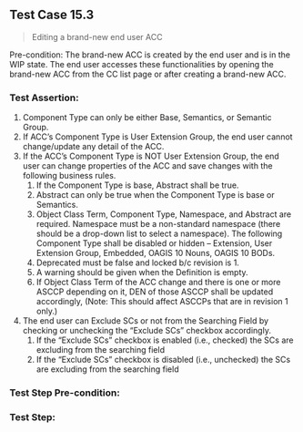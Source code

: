 ## Test Case 15.3

> Editing a brand-new end user ACC

Pre-condition: The brand-new ACC is created by the end user and is in the WIP state. The end user accesses these functionalities by opening the brand-new ACC from the CC list page or after creating a brand-new ACC.



### Test Assertion:

1. Component Type can only be either Base, Semantics, or Semantic Group.
2. If ACC’s Component Type is User Extension Group, the end user cannot change/update any detail of the ACC.
3. If the ACC’s Component Type is NOT User Extension Group, the end user can change properties of the ACC and save changes with the following business rules.
	1. If the Component Type is base, Abstract shall be true.
	2. Abstract can only be true when the Component Type is base or Semantics.
	3. Object Class Term, Component Type, Namespace, and Abstract are required.  Namespace must be a non-standard namespace (there should be a drop-down list to select a namespace). The following Component Type shall be disabled or hidden – Extension, User Extension Group, Embedded, OAGIS 10 Nouns, OAGIS 10 BODs.
	4. Deprecated must be false and locked b/c revision is 1.
	5. A warning should be given when the Definition is empty.
	6. If Object Class Term of the ACC change and there is one or more ASCCP depending on it, DEN of those ASCCP shall be updated accordingly, (Note: This should affect ASCCPs that are in revision 1 only.)
4. The end user can Exclude SCs or not from the Searching Field by checking or unchecking the “Exclude SCs” checkbox accordingly.
	1. If the “Exclude SCs” checkbox is enabled (i.e., checked) the SCs are excluding from the searching field
	2. If the “Exclude SCs” checkbox is disabled (i.e., unchecked) the SCs are excluding from the searching field

### Test Step Pre-condition:



### Test Step: